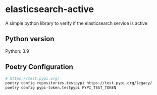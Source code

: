 # elasticsearch-active

A simple python library to verify if the elasticsearch service is active



## Python version

Python: 3.9



## Poetry Configuration

```bash
# https://test.pypi.org/
poetry config repositories.testpypi https://test.pypi.org/legacy/
poetry config pypi-token.testpypi PYPI_TEST_TOKEN
```
